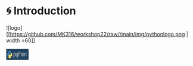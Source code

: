 # 🌀 Introduction  

![logo][[https://github.com/MK316/workshop22/raw//main/img/pythonlogo.png | width =60]]  

<img src="https://github.com/MK316/workshop22/raw//main/img/pythonlogo.png" width="60" height="30">

